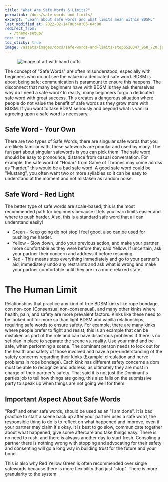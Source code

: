 ```yaml
---
title: "What Are Safe Words & Limits?"
permalink: /docs/safe-words-and-limits/
excerpt: "Learn about safe words and what limits mean within BDSM."
last_modified_at: 2022-02-14T08:48:05-04:00
redirect_from:
  - /theme-setup/
toc: true
toc_sticky: true
image: /assets/images/docs/safe-words-and-limits/stop5520347_960_720.jpg
---
```

<figure>
  <img src="{{ '/assets/images/docs/safe-words-and-limits/stop5520347_960_720.jpg' | relative_url }}" alt="Image of art with hand cuffs.">
</figure>
The concept of "Safe Words" are often misunderstood, especially with beginners who do not see the value in a dedicated safe word. BDSM is about being safe; communication is paramount to ensure this happens. The disconnect that many beginners have with BDSM is they ask themselves why do I need a safe word? In reality, many beginners forgo a dedicated safe word with great success. This creates a dangerous situation where people do not value the benefit of safe words as they grow more with BDSM. If you want to take BDSM seriously and beyond what is vanilla agreeing upon a safe word is necessary.

## Safe Word - Your Own
There are two types of Safe Words; there are singular safe words that you are likely familiar with, these safewords are popular and used by many. The fun part about singular safewords is you can pick them! The safe word should be easy to pronounce, distance from casual conversation. For example, the safe word of "Hodar" from Game of Thrones may come across as "harder," this would be a bad safe word. A good safe word could be "Mustang", you often want two or more syllables so it can be easy to understand at the moment and not mistaken as random noise.

## Safe Word - Red Light
The better type of safe words are scale-based; this is the most recommended path for beginners because it lets you learn limits easier and where to push harder. Also, this is a standard safe word that all can understand easily!
- Green - Keep going do not stop I feel good, also can be used for pushing me harder.
- Yellow - Slow down, undo your previous action, and make your partner more comfortable as they were before they said Yellow. If uncertain, ask your partner their concern and address it before resuming.
- Red - This means stop everything immediately and go to your partner's aid, immediately undo any restraints and ask what is wrong and make your partner comfortable until they are in a more relaxed state.

# The Human Limit
Relationships that practice any kind of true BDSM kinks like rope bondage, con non-con (Consensual non-consensual), and many other kinks where health, pain, and safety are more prevalent factors. Kinks like these need to be looked out for more so than light BDSM and vanilla relationships, requiring safe words to ensure safety. For example, there are many kinks where people prefer to fight and resist; this is an example that can be mistaken as part of the role and can have disastrous problems if there is no set plan in place to separate the scene vs. reality. Use your mind and be safe, when performing a scene.
The dominant person needs to look out for the health and safety of those involved and have a pre-understanding of the safety concerns regarding their kinks (Example: circulation and nerve problems in rope bondage). Each kink has different safety concerns a dom must be able to recognize and address, as ultimately they are most in charge of their partner's safety. That said it is not just the Dominant's parties job to tell how things are going, this also falls on the submissive party to speak up when things are not going well for them.

## Important Aspect About Safe Words
"Red" and other safe words, should be used as an "I am done". It is bad practice to start a scene back up after your partner uses a safe word, the responsible thing to do is to reflect on what happened and improve, even if your partner may claim it's okay. It is best to go slow, communicate together about what happened, give some aftercare and take things easy. There is no need to rush, and there is always another day to start fresh. Consoling a partner there is nothing wrong with stopping and advocating for their safety and consenting will go a long way in building trust for the future and your bond.

This is also why Red Yellow Green is often recommended over single safewords because there is more flexibility than just "stop". There is more granularity to the system.


